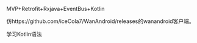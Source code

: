 MVP+Retrofit+Rxjava+EventBus+Kotlin

仿https://github.com/iceCola7/WanAndroid/releases的wanandroid客户端。

学习Kotlin语法

